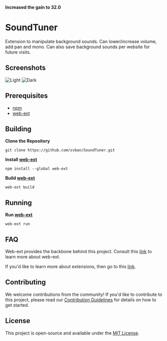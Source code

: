 **Increased the gain to 32.0**
# SoundTuner

Extension to manipulate background sounds. Can lower/increase volume, add pan and mono. Can also save background sounds per website for future visits.


## Screenshots

![Light](screenshot.png)
![Dark](screenshot-dark.png)



## Prerequisites

-   [npm](https://www.npmjs.com)
-   [web-ext](https://github.com/mozilla/web-ext)

## Building

**Clone the Repository**

    git clone https://github.com/svban/SoundTuner.git

**Install [web-ext](https://github.com/mozilla/web-ext)**

    npm install --global web-ext

**Build [web-ext](https://github.com/mozilla/web-ext)**

    web-ext build

## Running

**Run [web-ext](https://github.com/mozilla/web-ext)**

    web-ext run

## FAQ

Web-ext provides the backbone behind this project. Consult this [link](https://extensionworkshop.com/documentation/develop/getting-started-with-web-ext/) to learn more about web-ext.

If you'd like to learn more about extensions, then go to this [link](https://developer.mozilla.org/en-US/docs/Mozilla/Add-ons/WebExtensions).

## Contributing

We welcome contributions from the community! If you'd like to contribute to this project, please read our [Contribution Guidelines](CONTRIBUTING.md) for details on how to get started.

## License

This project is open-source and available under the [MIT License](LICENSE).
